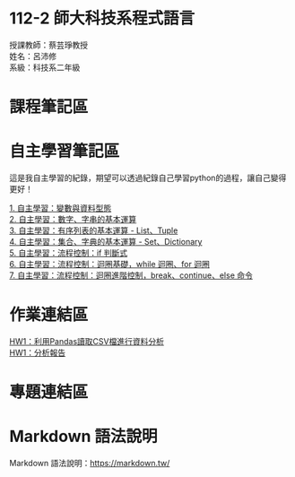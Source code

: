 # 112-2 師大科技系程式語言 
授課教師：蔡芸琤教授  
姓名：呂沛修  
系級：科技系二年級

# 課程筆記區

# 自主學習筆記區
這是我自主學習的紀錄，期望可以透過紀錄自己學習python的過程，讓自己變得更好！ 

  
[1. 自主學習：變數與資料型態](https://github.com/PeiHsiuLu/112-2-Programming-Language/blob/main/datatype_note.py)  
[2. 自主學習：數字、字串的基本運算](https://github.com/PeiHsiuLu/112-2-Programming-Language/blob/main/number-string_note.py)  
[3. 自主學習：有序列表的基本運算 - List、Tuple](https://github.com/PeiHsiuLu/112-2-Programming-Language/blob/main/list-tuple.py)  
[4. 自主學習：集合、字典的基本運算 - Set、Dictionary](https://github.com/PeiHsiuLu/112-2-Programming-Language/blob/main/set-dict.py)  
[5. 自主學習：流程控制：if 判斷式](https://github.com/PeiHsiuLu/112-2-Programming-Language/blob/main/if.py)  
[6. 自主學習：流程控制：迴圈基礎，while 迴圈、for 迴圈 ](https://github.com/PeiHsiuLu/112-2-Programming-Language/blob/main/loop.py)  
[7. 自主學習：流程控制：迴圈進階控制，break、continue、else 命令](https://github.com/PeiHsiuLu/112-2-Programming-Language/blob/main/loop-advanved.py)




# 作業連結區
[HW1：利用Pandas讀取CSV檔進行資料分析](https://github.com/PeiHsiuLu/112-2-Programming-Language/blob/main/HW1-112%E5%B9%B4%E8%88%87102%E5%B9%B4%E4%BA%8C%E9%A1%9E%E7%B5%84%E5%88%86%E7%A7%91%E6%8E%92%E8%A1%8C%E5%89%8D10%E5%90%8D%E6%AF%94%E8%BC%83_%E9%87%8D%E5%81%9A.py)  
[ HW1：分析報告](https://github.com/PeiHsiuLu/112-2-Programming-Language/blob/main/HW1%EF%BC%9A%E5%88%86%E6%9E%90112%E8%87%B3102%E5%B9%B410%E5%B9%B4%E4%B9%8B%E9%96%93%E7%9A%84%E4%BA%8C%E9%A1%9E%E7%B5%84%E7%86%B1%E9%96%80%E7%A7%91%E7%B3%BB%E5%89%8D%E5%8D%81%E5%90%8D.pdf)  

# 專題連結區   

# Markdown 語法說明
Markdown 語法說明：https://markdown.tw/

